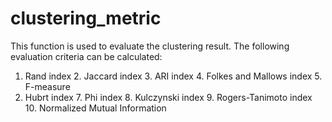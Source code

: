 # clustering_metric
This function is used to evaluate the clustering result.
The following evaluation criteria can be calculated:
1. Rand index  2. Jaccard index  3. ARI index   4. Folkes and Mallows index   5. F-measure   
6. Hubrt index   7. Phi index  8. Kulczynski index  9. Rogers-Tanimoto index  10. Normalized Mutual Information
